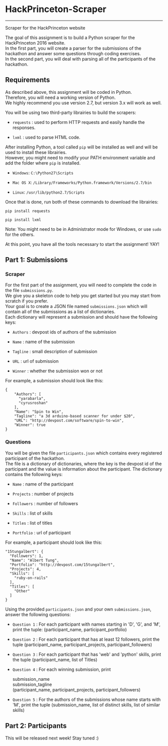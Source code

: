 # HackPrinceton-Scraper
-----------------------
Scraper for the HackPrinceton website


The goal of this assignment is to build a Python scraper for the HackPrinceton 2016 website.  
In the first part, you will create a parser for the submissions of the hackathon and answer some questions through coding exercises.  
In the second part, you will deal with parsing all of the participants of the hackathon.  


## Requirements
As described above, this assignment will be coded in Python.  
Therefore, you will need a working version of Python.  
We highly recommend you use version 2.7, but version 3.x will work as well.  

You will be using two third-party librairies to build the scrapers:
* `requests` :  used to perform HTTP requests and easily handle the responses.  

* `lxml` : used to parse HTML code.  

After installing Python, a tool called `pip` will be installed as well and will be used to install these librairies.  
However, you might need to modify your PATH environment variable and add the folder where `pip` is installed.  
* `Windows`: `C:\Python27\Scripts`

* `Mac OS X`: `/Library/Frameworks/Python.framework/Versions/2.7/bin`

* `Linux`: `/usr/lib/python2.7/Scripts`

Once that is done, run both of these commands to download the librairies:  

    pip install requests  

    pip install lxml  

Note: You might need to be in Administrator mode for Windows, or use `sudo` for the others. 

At this point, you have all the tools necessary to start the assignment! YAY!  


## Part 1: Submissions  
### Scraper
For the first part of the assignment, you will need to complete the code in the file `submissions.py`.  
We give you a skeleton code to help you get started but you may start from scratch if you prefer.  
Your goal is to create a JSON file named `submissions.json` which will contain all of the submissions as a list of dictionaries.    
Each dictionary will represent a submission and should have the following keys:  
* `Authors` : devpost ids of authors of the submission  

* `Name` : name of the submission  

* `Tagline` : small description of submission  

* `URL` : url of submission  

* `Winner` : whether the submission won or not

For example, a submission should look like this:  

    {
        "Authors": [
          "yarabarla", 
          "cyrusroshan"
        ], 
        "Name": "Spin to Win", 
        "Tagline": "a 3d arduino-based scanner for under $20", 
        "URL": "http://devpost.com/software/spin-to-win", 
        "Winner": true
    }

### Questions
You will be given the file `participants.json` which contains every registered participant of the hackathon.  
The file is a dictionary of dictionaries, where the key is the devpost id of the participant and the value is information about the participant. The dictionary contains the following keys:  
* `Name` : name of the participant

* `Projects` : number of projects    

* `Followers` : number of followers    

* `Skills` : list of skills    

* `Titles` : list of titles  

* `Portfolio` : url of participant  

For example, a participant should look like this:

    "15tungalbert": {
      "Followers": 1, 
      "Name": "Albert Tung", 
      "Portfolio": "http://devpost.com/15tungalbert", 
      "Projects": 4, 
      "Skills": [
        "ruby-on-rails"
      ], 
      "Titles": [
        "Other"
      ]
    }

Using the provided `participants.json` and your own `submissions.json`, answer the following questions:  
* `Question 1` : For each participant with names starting in 'D', 'G', and 'M', print the tuple: (participant_name, participant_portfolio)  

* `Question 2` : For each participant that has at least 12 followers, print the tuple (participant_name, participant_projects, participant_followers)  

* `Question 3` : For each participant that has 'web' and 'python' skills, print the tuple (participant_name, list of Titles)  

* `Question 4` : For each winning submission, print  

    submission_name  
    submission_tagline  
    (participant_name, participant_projects, participant_followers)  

* `Question 5` : For the authors of the submissions whose name starts with 'M', print the tuple (submission_name, list of distinct skills, list of similar skills)  


## Part 2: Participants
This will be released next week! Stay tuned :)